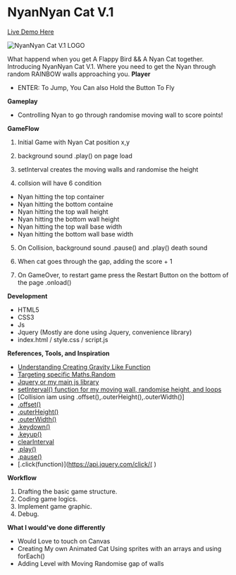 # NyanNyan Cat V.1

[Live Demo Here](https://wdi-sg.github.io/wdi-project-1-ayepRahman/)


![NyanNyan Cat V.1 LOGO](http://i.imgur.com/gDEA5mD.png)

What happend when you get A Flappy Bird && A Nyan Cat together. Introducing NyanNyan Cat V.1. Where you need to get the Nyan through random RAINBOW walls approaching you.
**Player**
- ENTER: To Jump, You Can also Hold the Button To Fly

**Gameplay**
- Controlling Nyan to go through randomise moving wall to score points!

**GameFlow**
1) Initial Game with Nyan Cat position x,y

2) background sound .play() on page load

3) setInterval creates the moving walls and randomise the height

4) collsion will have 6 condition
- Nyan hitting the top container
- Nyan hitting the bottom containe
- Nyan hitting the top wall height
- Nyan hitting the bottom wall height
- Nyan hitting the top wall base width
- Nyan hitting the bottom wall base width

5) On Collision, background sound .pause() and .play() death sound

6) When cat goes through the gap, adding the score + 1

7) On GameOver, to restart game press the Restart Button on the bottom of the page .onload()


**Development**
- HTML5
- CSS3
- Js
- Jquery (Mostly are done using Jquery, convenience library)
- index.html / style.css / script.js


**References, Tools, and Inspiration**
* [Understanding Creating Gravity Like Function](https://www.youtube.com/watch?v=cXgA1d_E-jY&t=108s)
* [Targeting specific Maths.Random](https://developer.mozilla.org/en-US/docs/Web/JavaScript/Reference/Global_Objects/Math/random)
* [Jquery or my main js library](https://jquery.com/)
* [setInterval() function for my moving wall, randomise height, and loops](https://developer.mozilla.org/en-US/docs/Web/API/WindowOrWorkerGlobalScope/setInterval)
* [Collision iam using .offset(),.outerHeight(),.outerWidth()]
* [.offset()](http://api.jquery.com/offset/)
* [.outerHeight()](http://api.jquery.com/outerheight/)
* [.outerWidth()](http://api.jquery.com/outerwidth/)
* [.keydown()](https://api.jquery.com/keydown/ )
* [.keyup()]( https://api.jquery.com/keyup/)
* [clearInterval](https://www.w3schools.com/jsref/met_win_clearinterval.asp )
* [.play()](https://developer.mozilla.org/fr/docs/Web/API/HTMLMediaElement/play )
* [.pause()](https://www.w3schools.com/tags/av_met_pause.asp )
* [.click(function)](https://api.jquery.com/click/( )

**Workflow**
1) Drafting the basic game structure.
2) Coding game logics.
3) Implement game graphic.
4) Debug.


**What I would've done differently**
* Would Love to touch on Canvas
* Creating My own Animated Cat Using sprites with an arrays and using forEach()
* Adding Level with Moving Randomise gap of walls

